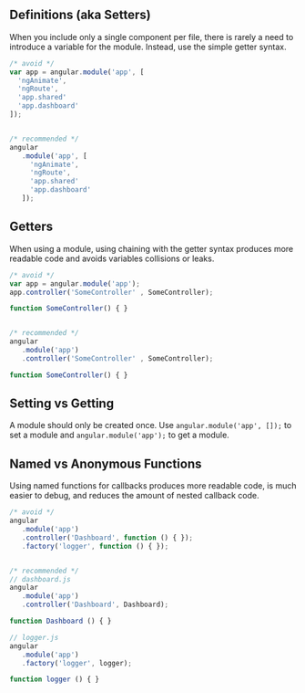 ## Definitions (aka Setters)

When you include only a single component per file, there is rarely a need to introduce a variable for the module. Instead, use the simple getter syntax.
   
```javascript
/* avoid */
var app = angular.module('app', [
  'ngAnimate',
  'ngRoute',
  'app.shared'
  'app.dashboard'
]);


/* recommended */
angular
   .module('app', [
     'ngAnimate',
     'ngRoute',
     'app.shared'
     'app.dashboard'
   ]);
```

## Getters
 
When using a module, using chaining with the getter syntax produces more readable code and avoids variables collisions or leaks.

```javascript
/* avoid */
var app = angular.module('app');
app.controller('SomeController' , SomeController);

function SomeController() { }


/* recommended */
angular
   .module('app')
   .controller('SomeController' , SomeController);

function SomeController() { }
```

## Setting vs Getting

A module should only be created once. Use `angular.module('app', []);` to set a module and `angular.module('app');` to get a module.

## Named vs Anonymous Functions

Using named functions for callbacks produces more readable code, is much easier to debug, and reduces the amount of nested callback code.

```javascript
/* avoid */
angular
   .module('app')
   .controller('Dashboard', function () { });
   .factory('logger', function () { });


/* recommended */
// dashboard.js
angular
   .module('app')
   .controller('Dashboard', Dashboard);

function Dashboard () { }

// logger.js
angular
   .module('app')
   .factory('logger', logger);

function logger () { }
```
